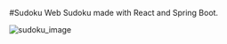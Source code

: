 #Sudoku Web
Sudoku made with React and Spring Boot.

![sudoku_image](https://github.com/JohKC/sudokuweb/blob/main/images/image.jpg?raw=true)